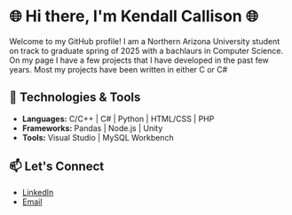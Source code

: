# 🌐 Hi there, I'm Kendall Callison 🌐

Welcome to my GitHub profile! I am a Northern Arizona University student on track to graduate spring of 2025 with a bachlaurs in Computer Science. 
On my page I have a few projects that I have developed in the past few years. Most my projects have been written in either C or C#

## 🔧 Technologies & Tools

- **Languages:** C/C++ | C# | Python | HTML/CSS | PHP
- **Frameworks:** Pandas | Node.js | Unity 
- **Tools:** Visual Studio | MySQL Workbench

## 📫 Let's Connect

- [LinkedIn](https://www.linkedin.com/in/kendall-callison-16a282258/)
- [Email](mailto:kendallcallison29@gmail.com)


